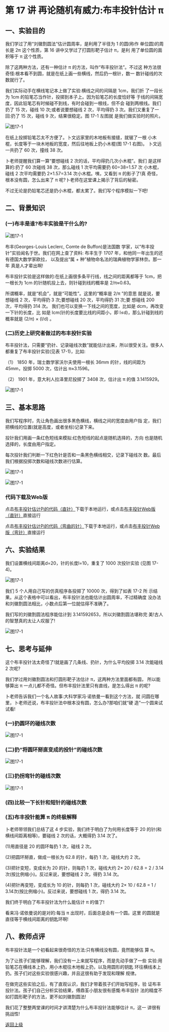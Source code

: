 # 第 17 讲 再论随机有威力:布丰投针估计 π

## 一、实验目的


我们学过了用“刘徽割圆法”估计圆周率，是利用了半径为 1 的圆(称作 单位圆)的周长是 2π 这个性质，第 16 讲中又学过了打圆形靶子估计 π，是利 用了单位圆的面积等于 π 这个性质。

除了这两种方法，还有一种估计 π 的方法，叫作“布丰投针法”。不过这 种方法很奇怪:根本看不到圆，就是在纸上画一些横线，然后扔一根针，数一 数针碰线的次数就行了。

我们实际动手在横线笔记本上做了实验:横线之间的间隔是 1cm，我们折 了一段长为 1cm 的铅笔芯当作针，投掷到本子上。因为铅笔芯的长度恰好等 于线的间隔宽度，因此铅笔芯有时候碰不到线，有时会碰到一根线，但不会 碰到两根线。我们扔了 15 次，碰线 10 次;或者说要想碰线 2 次，平均得扔 3 次。我们又重复了一回:扔了 15 次，碰线 9 次，结果很稳定。图 17-1 左图就 是我们做实验时的照片。


![图17-1](Figures/Lec17-1.png)

在纸上投掷铅笔芯太不方便了。卜文远家里的木地板有接缝，就锯了一根 小木棍，长度等于一块木地板的宽度，然后往地板上扔小木棍(图 17-1 右图)。 卜文远一共扔了 60 次，撞线 38 次。

卜老师提醒我们算一算“要想碰线 2 次的话，平均得扔几次小木棍”。我们 是这样算的:扔了 60 次碰线 38 次，那么碰线 1 次平均需要扔 60÷38=1.57 次 小木棍，碰线 2 次平均需要扔 2×1.57=3.14 次小木棍。咦，又看到 π 的影子了!真 奇怪，根本没有圆，怎么出来了 π 呢?卜老师在这堂课上揭示了背后的秘密。

不过无论是扔铅笔芯还是扔小木棍，都太累了。我们写个程序模拟一下吧!


## 二、背景知识

### (一)布丰是谁?布丰实验是干什么的?
![图17-1](Figures/Lec17-0.png)

布丰(Georges-Louis Leclerc, Comte de Buffon)是法国数 学家，以“布丰投针”实验闻名于世。我们在网上查了资料: 布丰生于 1707 年，和他同一年出生的还有德国大数学家欧拉， 以及提出“属 + 种”植物命名法的瑞典植物学家林奈。那一年 真是人才辈出啊!

布丰投针实验是这样做的:在纸上画很多条平行线，线之间的距离都等于 1cm，把一根长为 1cm 的针随机投上去，则针碰到线的概率是 2/π≈0.63。

所谓概率，就是“机会”，就是“可能性”。这里的“概率是 2/π ”的意思 就是说，要想碰线 2 次，平均得扔 3 次;要想碰线 20 次，平均得扔 31 次;要 想碰线 200 次，平均得扔 314 次。
我们也可以变换一下线之间的宽度，比如是 dcm，再改变一下针的长度，比 如是 lcm(针的长度要比线的间距小，即 l≤d)，那么针碰到线的概率就是 (2/π) × (l/d) 。

### (二)历史上研究者做过的布丰投针实验
布丰投针法，只需要“扔针、记录碰线次数”就能估计出来，所以很受关注。很多人都重复了布丰投针实验(见表 17-1)，比如:

（1） 1850 年，瑞士数学家沃尔夫使用一根长 36mm 的针，线的间距为 45mm，投掷 5000 次，估计出 π≈3.1596。

（2） 1901 年，意大利人拉泽里尼投掷了 3408 次，估计出 π 的值 3.1415929。


![图17-1](Figures/Lec17-1-Table.png)



## 三、基本思路


我们写程序时，先让角色画出很多黑色横线，横线之间的宽度由用户指 定，我们把横线的位置(就是高度，或者坐标)记录下来。

投针我们用画一条红色短线来模拟:红色短线的起点是随机选择的，方向 也是随机选择的，长度由用户指定。

每次投针我们判断一下红色针是否和一条黑色横线相交，记录下碰线次 数。最后我们根据投掷次数和碰线次数进行估算。

![图17-1](Figures/Lec17-2.png)

![图17-1](Figures/Lec17-3.png)

### 代码下载及Web版


点击[布丰投针估计Pi的代码（直针）](Code/第17讲-布丰投针估计Pi-直针.sb3)下载于本地运行，或点击[布丰投针Web版（直针）](https://scratch.mit.edu/projects/683357258/)直接运行



点击[布丰投针估计Pi的代码（弯曲的针）](Code/第17讲-布丰投针估计Pi-弯曲的针.sb3)下载于本地运行，或点击[布丰投针Web版（弯针）](https://scratch.mit.edu/projects/683357707/)直接运行



## 六、实验结果

我们设置横线间距离d=20，针的长度l=10，重复了 1000 次投针实验 (见图 17-4)。

![图17-1](Figures/Lec17-4.png)

我们 5 个人用自己写的仿真程序各投掷了 10000 次，得到了如表 17-2 所 示结果。从这个表格中可以看出，布丰投针法也能估计出圆周率，不过精确度 没办法和刘徽割圆法相比，小数点后第一位就估得不准确了。

我们写的刘徽割圆法程序能估计到 3.141592653，所以刘徽割圆法堪称完 美!古人的智慧真的太让人叹服了!

![图17-1](Figures/Lec17-2-Table.png)

## 七、思考与延伸

这个布丰投针法太奇怪了!就是画了几条线、扔针，为什么平均投掷 3.14 次能碰线 2 次呢?

我们学过用刘徽割圆法和打圆形靶子法估计 π，这两种方法里面都有圆， 所以能够算出 π 一点儿都不奇怪。但布丰投针法里只有直线，是怎么得出 π 的呢?

卜老师告诉我们一个名人故事:大科学家冯·诺依曼一看到这个方法，就 问圆在哪里，卜老师还说，布丰投针法中根本没有圆，怎么办?那咱们就“硬 造”一个圆来试试看!

### (一)扔圆环的碰线次数
![图17-1](Figures/Lec17-5.png)

### (二)扔“将圆环掰直变成的投针”的碰线次数
![图17-1](Figures/Lec17-6.png)

### (三)扔拐弯针的碰线次数

![图17-1](Figures/Lec17-8.png)

### (四)比较一下长针和短针的碰线次数

### (五)布丰投针能算 π 的终极解释
卜老师带领我们总结了这 4 步实验，我们终于明白了为何用长度等于 20 的针(和横线间距离相等)，要碰线 2 次的话，大概得扔 3.14 次了。

(1)用直径是 20 的圆环每扔 1 次，碰线 2 次。 

(2)把圆环掰直，做成一根长为 62.8 的针，每扔 1 次，碰线大约 2 次。

(3)把针变短，变成长为 20 的针，则每扔 1 次，碰线大约 2× 20 / 62.8 = 2 / 3.14
次(按比例缩小)。反过来说，要想碰线 2 次，得扔 3.14 次。 

(4)把针再变短，变成长为 10 的针，则每扔 1 次，碰线大约 2× 10 / 62.8 = 1 / 3.14次(按比例缩小)。反过来说，要想碰线 1 次，得扔 3.14 次。 

我们终于明白了布丰投针法为什么能估计 π 的值了!

看来冯·诺依曼说的是对的:每当 π 出现时，后面总是会有一个圆。这里 的圆就是直径等于横线间距离的钥匙环啊!


## 八、教师点评
布丰投针法是一个初看起来很奇怪的方法:只有横线没有圆，竟然能够估 算 π。

为了让孩子们能够理解，我们没有一上来就写程序，而是先动手做了一些 实验:用铅笔芯在横线本上扔，用小木棍往木地板上扔，以及用圆形的钥匙 环往横线本上扔。孩子们对这些实验很感兴趣，并且这很有助于发现和理解 规律。

在做完这些实验之后，有了直观认识，我们才带着孩子们开始写程序，验 证布丰投针法。孩子们自己分析实验结果，傅鼎荃小朋友很有感慨:布丰投针 法的精度不如打圆形靶子的方法，更不如刘徽割圆法!

我们花了整整两堂课的时间才讲清楚为什么布丰投针法能够估计 π，这一 讲很有挑战性!
 

[返回上级](index.md)
